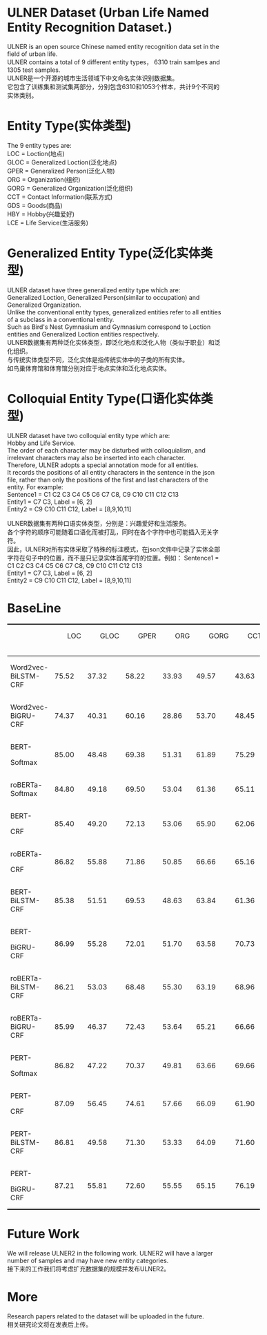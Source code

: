 # ULNER Dataset (Urban Life Named Entity Recognition Dataset.)
ULNER is an open source Chinese named entity recognition data set in the field of urban life.   
ULNER contains a total of 9 different entity types， 6310 train samlpes and 1305 test samples.  
ULNER是一个开源的城市生活领域下中文命名实体识别数据集。  
它包含了训练集和测试集两部分，分别包含6310和1053个样本，共计9个不同的实体类别。  

# Entity Type(实体类型)
The 9 entity types are:  
LOC  = Loction(地点)  
GLOC = Generalized Loction(泛化地点)  
GPER = Generalized Person(泛化人物)  
ORG  = Organization(组织)  
GORG = Generalized Organization(泛化组织)  
CCT  = Contact Information(联系方式)  
GDS  = Goods(商品)  
HBY  = Hobby(兴趣爱好)  
LCE  = Life Service(生活服务)  

# Generalized Entity Type(泛化实体类型)
ULNER dataset have three generalized entity type which are:  
Generalized Loction, Generalized Person(similar to occupation) and Generalized Organization.  
Unlike the conventional entity types, generalized entities refer to all entities of a subclass in a conventional entity.  
Such as Bird's Nest Gymnasium and Gymnasium correspond to Loction entities and Generalized Loction entities respectively.  
ULNER数据集有两种泛化实体类型，即泛化地点和泛化人物（类似于职业）和泛化组织。  
与传统实体类型不同，泛化实体是指传统实体中的子类的所有实体。  
如鸟巢体育馆和体育馆分别对应于地点实体和泛化地点实体。  

# Colloquial Entity Type(口语化实体类型)
ULNER dataset have two colloquial entity type which are:  
Hobby and Life Service.  
The order of each character may be disturbed with colloquialism, and irrelevant characters may also be inserted into each character.   
Therefore, ULNER adopts a special annotation mode for all entities.   
It records the positions of all entity characters in the sentence in the json file, rather than only the positions of the first and last characters of the entity. 
For example:  
Sentence1 = C1 C2 C3 C4 C5 C6 C7 C8, C9 C10 C11 C12 C13  
Entity1 = C7 C3, Label = [6, 2]  
Entity2 = C9 C10 C11 C12, Label = [8,9,10,11]  

ULNER数据集有两种口语实体类型，分别是：兴趣爱好和生活服务。  
各个字符的顺序可能随着口语化而被打乱，同时在各个字符中也可能插入无关字符。  
因此，ULNER对所有实体采取了特殊的标注模式，在json文件中记录了实体全部字符在句子中的位置，而不是只记录实体首尾字符的位置。例如：
Sentence1 = C1 C2 C3 C4 C5 C6 C7 C8, C9 C10 C11 C12 C13  
Entity1 = C7 C3, Label = [6, 2]  
Entity2 = C9 C10 C11 C12, Label = [8,9,10,11]  

# BaseLine
<table class="MsoTableGrid" border="1" cellspacing="0" cellpadding="0" width="586" style="width:439.25pt;border-collapse:collapse;border:none;mso-border-top-alt:
 solid windowtext 1.5pt;mso-border-bottom-alt:solid windowtext 1.5pt;
 mso-yfti-tbllook:1184;mso-padding-alt:0cm 5.4pt 0cm 5.4pt;mso-border-insideh:
 none;mso-border-insidev:none">
 <tbody><tr style="mso-yfti-irow:0;mso-yfti-firstrow:yes;page-break-inside:avoid;
  height:55.25pt">
  <td width="109" valign="top" style="width:81.75pt;border-top:solid windowtext 1.5pt;
  border-left:none;border-bottom:solid windowtext 1.0pt;border-right:none;
  padding:0cm 5.4pt 0cm 5.4pt;height:55.25pt">
  <p class="a1" style="text-indent:22.0pt"><span lang="EN-US"><o:p>&nbsp;</o:p></span></p>
  </td>
  <td width="48" valign="top" style="width:35.75pt;border-top:solid windowtext 1.5pt;
  border-left:none;border-bottom:solid windowtext 1.0pt;border-right:none;
  padding:0cm 5.4pt 0cm 5.4pt;mso-rotate:-90;height:55.25pt">
  <p class="a1" align="left" style="text-align:left;text-indent:22.0pt"><span lang="EN-US">LOC<o:p></o:p></span></p>
  </td>
  <td width="48" valign="top" style="width:35.75pt;border-top:solid windowtext 1.5pt;
  border-left:none;border-bottom:solid windowtext 1.0pt;border-right:none;
  padding:0cm 5.4pt 0cm 5.4pt;mso-rotate:-90;height:55.25pt">
  <p class="a1" align="left" style="text-align:left;text-indent:22.0pt"><span lang="EN-US">GLOC<o:p></o:p></span></p>
  </td>
  <td width="48" valign="top" style="width:35.75pt;border-top:solid windowtext 1.5pt;
  border-left:none;border-bottom:solid windowtext 1.0pt;border-right:none;
  padding:0cm 5.4pt 0cm 5.4pt;mso-rotate:-90;height:55.25pt">
  <p class="a1" align="left" style="text-align:left;text-indent:22.0pt"><span lang="EN-US">GPER<o:p></o:p></span></p>
  </td>
  <td width="48" valign="top" style="width:35.75pt;border-top:solid windowtext 1.5pt;
  border-left:none;border-bottom:solid windowtext 1.0pt;border-right:none;
  padding:0cm 5.4pt 0cm 5.4pt;mso-rotate:-90;height:55.25pt">
  <p class="a1" align="left" style="text-align:left;text-indent:22.0pt"><span lang="EN-US">ORG<o:p></o:p></span></p>
  </td>
  <td width="48" valign="top" style="width:35.75pt;border-top:solid windowtext 1.5pt;
  border-left:none;border-bottom:solid windowtext 1.0pt;border-right:none;
  padding:0cm 5.4pt 0cm 5.4pt;mso-rotate:-90;height:55.25pt">
  <p class="a1" align="left" style="text-align:left;text-indent:22.0pt"><span lang="EN-US">GORG<o:p></o:p></span></p>
  </td>
  <td width="48" valign="top" style="width:35.75pt;border-top:solid windowtext 1.5pt;
  border-left:none;border-bottom:solid windowtext 1.0pt;border-right:none;
  padding:0cm 5.4pt 0cm 5.4pt;mso-rotate:-90;height:55.25pt">
  <p class="a1" align="left" style="text-align:left;text-indent:22.0pt"><span lang="EN-US">CCT<o:p></o:p></span></p>
  </td>
  <td width="48" valign="top" style="width:35.75pt;border-top:solid windowtext 1.5pt;
  border-left:none;border-bottom:solid windowtext 1.0pt;border-right:none;
  padding:0cm 5.4pt 0cm 5.4pt;mso-rotate:-90;height:55.25pt">
  <p class="a1" align="left" style="text-align:left;text-indent:22.0pt"><span lang="EN-US">GDS<o:p></o:p></span></p>
  </td>
  <td width="48" valign="top" style="width:35.75pt;border-top:solid windowtext 1.5pt;
  border-left:none;border-bottom:solid windowtext 1.0pt;border-right:none;
  padding:0cm 5.4pt 0cm 5.4pt;mso-rotate:-90;height:55.25pt">
  <p class="a1" align="left" style="text-align:left;text-indent:22.0pt"><span lang="EN-US">HBY<o:p></o:p></span></p>
  </td>
  <td width="48" valign="top" style="width:35.75pt;border-top:solid windowtext 1.5pt;
  border-left:none;border-bottom:solid windowtext 1.0pt;border-right:none;
  padding:0cm 5.4pt 0cm 5.4pt;mso-rotate:-90;height:55.25pt">
  <p class="a1" align="left" style="text-align:left;text-indent:22.0pt"><span lang="EN-US">LCE<o:p></o:p></span></p>
  </td>
  <td width="48" valign="top" style="width:35.75pt;border-top:solid windowtext 1.5pt;
  border-left:none;border-bottom:solid windowtext 1.0pt;border-right:none;
  padding:0cm 5.4pt 0cm 5.4pt;mso-rotate:-90;height:55.25pt">
  <p class="a1" align="left" style="text-align:left;text-indent:22.0pt"><span lang="EN-US">Macro<o:p></o:p></span></p>
  </td>
 </tr>
 <tr style="mso-yfti-irow:1;height:39.7pt">
  <td width="109" style="width:81.75pt;border:none;mso-border-top-alt:solid windowtext 1.0pt;
  padding:0cm 5.4pt 0cm 5.4pt;height:39.7pt">
  <p class="a1" align="left" style="text-align:left;text-indent:0cm;mso-char-indent-count:
  0"><span lang="EN-US">Word2vec-BiLSTM-CRF<o:p></o:p></span></p>
  </td>
  <td width="48" style="width:35.75pt;border:none;mso-border-top-alt:solid windowtext 1.0pt;
  padding:0cm 5.4pt 0cm 5.4pt;height:39.7pt">
  <p class="a1" align="left" style="text-align:left;text-indent:0cm;mso-char-indent-count:
  0"><span lang="EN-US">75.52<o:p></o:p></span></p>
  </td>
  <td width="48" style="width:35.75pt;border:none;mso-border-top-alt:solid windowtext 1.0pt;
  padding:0cm 5.4pt 0cm 5.4pt;height:39.7pt">
  <p class="a1" align="left" style="text-align:left;text-indent:0cm;mso-char-indent-count:
  0"><span lang="EN-US">37.32<o:p></o:p></span></p>
  </td>
  <td width="48" style="width:35.75pt;border:none;mso-border-top-alt:solid windowtext 1.0pt;
  padding:0cm 5.4pt 0cm 5.4pt;height:39.7pt">
  <p class="a1" align="left" style="text-align:left;text-indent:0cm;mso-char-indent-count:
  0"><span lang="EN-US">58.22<o:p></o:p></span></p>
  </td>
  <td width="48" style="width:35.75pt;border:none;mso-border-top-alt:solid windowtext 1.0pt;
  padding:0cm 5.4pt 0cm 5.4pt;height:39.7pt">
  <p class="a1" align="left" style="text-align:left;text-indent:0cm;mso-char-indent-count:
  0"><span lang="EN-US">33.93<o:p></o:p></span></p>
  </td>
  <td width="48" style="width:35.75pt;border:none;mso-border-top-alt:solid windowtext 1.0pt;
  padding:0cm 5.4pt 0cm 5.4pt;height:39.7pt">
  <p class="a1" align="left" style="text-align:left;text-indent:0cm;mso-char-indent-count:
  0"><span lang="EN-US">49.57<o:p></o:p></span></p>
  </td>
  <td width="48" style="width:35.75pt;border:none;mso-border-top-alt:solid windowtext 1.0pt;
  padding:0cm 5.4pt 0cm 5.4pt;height:39.7pt">
  <p class="a1" align="left" style="text-align:left;text-indent:0cm;mso-char-indent-count:
  0"><span lang="EN-US">43.63<o:p></o:p></span></p>
  </td>
  <td width="48" style="width:35.75pt;border:none;mso-border-top-alt:solid windowtext 1.0pt;
  padding:0cm 5.4pt 0cm 5.4pt;height:39.7pt">
  <p class="a1" align="left" style="text-align:left;text-indent:0cm;mso-char-indent-count:
  0"><span lang="EN-US">38.20<o:p></o:p></span></p>
  </td>
  <td width="48" style="width:35.75pt;border:none;mso-border-top-alt:solid windowtext 1.0pt;
  padding:0cm 5.4pt 0cm 5.4pt;height:39.7pt">
  <p class="a1" align="left" style="text-align:left;text-indent:0cm;mso-char-indent-count:
  0"><span lang="EN-US">51.42<o:p></o:p></span></p>
  </td>
  <td width="48" style="width:35.75pt;border:none;mso-border-top-alt:solid windowtext 1.0pt;
  padding:0cm 5.4pt 0cm 5.4pt;height:39.7pt">
  <p class="a1" align="left" style="text-align:left;text-indent:0cm;mso-char-indent-count:
  0"><span lang="EN-US">55.44<o:p></o:p></span></p>
  </td>
  <td width="48" style="width:35.75pt;border:none;mso-border-top-alt:solid windowtext 1.0pt;
  padding:0cm 5.4pt 0cm 5.4pt;height:39.7pt">
  <p class="a1" align="left" style="text-align:left;text-indent:0cm;mso-char-indent-count:
  0"><span lang="EN-US">57.73<o:p></o:p></span></p>
  </td>
 </tr>
 <tr style="mso-yfti-irow:2;height:39.7pt">
  <td width="109" style="width:81.75pt;border:none;padding:0cm 5.4pt 0cm 5.4pt;
  height:39.7pt">
  <p class="a1" align="left" style="text-align:left;text-indent:0cm;mso-char-indent-count:
  0"><span lang="EN-US">Word2vec-BiGRU-CRF<o:p></o:p></span></p>
  </td>
  <td width="48" style="width:35.75pt;border:none;padding:0cm 5.4pt 0cm 5.4pt;
  height:39.7pt">
  <p class="a1" align="left" style="text-align:left;text-indent:0cm;mso-char-indent-count:
  0"><span lang="EN-US">74.37<o:p></o:p></span></p>
  </td>
  <td width="48" style="width:35.75pt;border:none;padding:0cm 5.4pt 0cm 5.4pt;
  height:39.7pt">
  <p class="a1" align="left" style="text-align:left;text-indent:0cm;mso-char-indent-count:
  0"><span lang="EN-US">40.31<o:p></o:p></span></p>
  </td>
  <td width="48" style="width:35.75pt;border:none;padding:0cm 5.4pt 0cm 5.4pt;
  height:39.7pt">
  <p class="a1" align="left" style="text-align:left;text-indent:0cm;mso-char-indent-count:
  0"><span lang="EN-US">60.16<o:p></o:p></span></p>
  </td>
  <td width="48" style="width:35.75pt;border:none;padding:0cm 5.4pt 0cm 5.4pt;
  height:39.7pt">
  <p class="a1" align="left" style="text-align:left;text-indent:0cm;mso-char-indent-count:
  0"><span lang="EN-US">28.86<o:p></o:p></span></p>
  </td>
  <td width="48" style="width:35.75pt;border:none;padding:0cm 5.4pt 0cm 5.4pt;
  height:39.7pt">
  <p class="a1" align="left" style="text-align:left;text-indent:0cm;mso-char-indent-count:
  0"><span lang="EN-US">53.70<o:p></o:p></span></p>
  </td>
  <td width="48" style="width:35.75pt;border:none;padding:0cm 5.4pt 0cm 5.4pt;
  height:39.7pt">
  <p class="a1" align="left" style="text-align:left;text-indent:0cm;mso-char-indent-count:
  0"><span lang="EN-US">48.45<o:p></o:p></span></p>
  </td>
  <td width="48" style="width:35.75pt;border:none;padding:0cm 5.4pt 0cm 5.4pt;
  height:39.7pt">
  <p class="a1" align="left" style="text-align:left;text-indent:0cm;mso-char-indent-count:
  0"><span lang="EN-US">39.47<o:p></o:p></span></p>
  </td>
  <td width="48" style="width:35.75pt;border:none;padding:0cm 5.4pt 0cm 5.4pt;
  height:39.7pt">
  <p class="a1" align="left" style="text-align:left;text-indent:0cm;mso-char-indent-count:
  0"><span lang="EN-US">55.45<o:p></o:p></span></p>
  </td>
  <td width="48" style="width:35.75pt;border:none;padding:0cm 5.4pt 0cm 5.4pt;
  height:39.7pt">
  <p class="a1" align="left" style="text-align:left;text-indent:0cm;mso-char-indent-count:
  0"><span lang="EN-US">56.79<o:p></o:p></span></p>
  </td>
  <td width="48" style="width:35.75pt;border:none;padding:0cm 5.4pt 0cm 5.4pt;
  height:39.7pt">
  <p class="a1" align="left" style="text-align:left;text-indent:0cm;mso-char-indent-count:
  0"><span lang="EN-US">59.05<o:p></o:p></span></p>
  </td>
 </tr>
 <tr style="mso-yfti-irow:3;height:39.7pt">
  <td width="109" style="width:81.75pt;border:none;padding:0cm 5.4pt 0cm 5.4pt;
  height:39.7pt">
  <p class="a1" align="left" style="text-align:left;text-indent:0cm;mso-char-indent-count:
  0"><span lang="EN-US">BERT-<o:p></o:p></span></p>
  <p class="a1" align="left" style="text-align:left;text-indent:0cm;mso-char-indent-count:
  0"><span class="SpellE"><span lang="EN-US">Softmax</span></span><span lang="EN-US"><o:p></o:p></span></p>
  </td>
  <td width="48" style="width:35.75pt;border:none;padding:0cm 5.4pt 0cm 5.4pt;
  height:39.7pt">
  <p class="a1" align="left" style="text-align:left;text-indent:0cm;mso-char-indent-count:
  0"><span lang="EN-US">85.00<o:p></o:p></span></p>
  </td>
  <td width="48" style="width:35.75pt;border:none;padding:0cm 5.4pt 0cm 5.4pt;
  height:39.7pt">
  <p class="a1" align="left" style="text-align:left;text-indent:0cm;mso-char-indent-count:
  0"><span lang="EN-US">48.48<o:p></o:p></span></p>
  </td>
  <td width="48" style="width:35.75pt;border:none;padding:0cm 5.4pt 0cm 5.4pt;
  height:39.7pt">
  <p class="a1" align="left" style="text-align:left;text-indent:0cm;mso-char-indent-count:
  0"><span lang="EN-US">69.38<o:p></o:p></span></p>
  </td>
  <td width="48" style="width:35.75pt;border:none;padding:0cm 5.4pt 0cm 5.4pt;
  height:39.7pt">
  <p class="a1" align="left" style="text-align:left;text-indent:0cm;mso-char-indent-count:
  0"><span lang="EN-US">51.31<o:p></o:p></span></p>
  </td>
  <td width="48" style="width:35.75pt;border:none;padding:0cm 5.4pt 0cm 5.4pt;
  height:39.7pt">
  <p class="a1" align="left" style="text-align:left;text-indent:0cm;mso-char-indent-count:
  0"><span lang="EN-US">61.89<o:p></o:p></span></p>
  </td>
  <td width="48" style="width:35.75pt;border:none;padding:0cm 5.4pt 0cm 5.4pt;
  height:39.7pt">
  <p class="a1" align="left" style="text-align:left;text-indent:0cm;mso-char-indent-count:
  0"><span lang="EN-US">75.29<o:p></o:p></span></p>
  </td>
  <td width="48" style="width:35.75pt;border:none;padding:0cm 5.4pt 0cm 5.4pt;
  height:39.7pt">
  <p class="a1" align="left" style="text-align:left;text-indent:0cm;mso-char-indent-count:
  0"><span lang="EN-US">47.64<o:p></o:p></span></p>
  </td>
  <td width="48" style="width:35.75pt;border:none;padding:0cm 5.4pt 0cm 5.4pt;
  height:39.7pt">
  <p class="a1" align="left" style="text-align:left;text-indent:0cm;mso-char-indent-count:
  0"><span lang="EN-US">62.31<o:p></o:p></span></p>
  </td>
  <td width="48" style="width:35.75pt;border:none;padding:0cm 5.4pt 0cm 5.4pt;
  height:39.7pt">
  <p class="a1" align="left" style="text-align:left;text-indent:0cm;mso-char-indent-count:
  0"><span lang="EN-US">64.04<o:p></o:p></span></p>
  </td>
  <td width="48" style="width:35.75pt;border:none;padding:0cm 5.4pt 0cm 5.4pt;
  height:39.7pt">
  <p class="a1" align="left" style="text-align:left;text-indent:0cm;mso-char-indent-count:
  0"><span lang="EN-US">67.90<o:p></o:p></span></p>
  </td>
 </tr>
 <tr style="mso-yfti-irow:4;height:39.7pt">
  <td width="109" style="width:81.75pt;border:none;padding:0cm 5.4pt 0cm 5.4pt;
  height:39.7pt">
  <p class="a1" align="left" style="text-align:left;text-indent:0cm;mso-char-indent-count:
  0"><span class="SpellE"><span lang="EN-US">roBERTa-Softmax</span></span><span lang="EN-US"><o:p></o:p></span></p>
  </td>
  <td width="48" style="width:35.75pt;border:none;padding:0cm 5.4pt 0cm 5.4pt;
  height:39.7pt">
  <p class="a1" align="left" style="text-align:left;text-indent:0cm;mso-char-indent-count:
  0"><span lang="EN-US">84.80<o:p></o:p></span></p>
  </td>
  <td width="48" style="width:35.75pt;border:none;padding:0cm 5.4pt 0cm 5.4pt;
  height:39.7pt">
  <p class="a1" align="left" style="text-align:left;text-indent:0cm;mso-char-indent-count:
  0"><span lang="EN-US">49.18<o:p></o:p></span></p>
  </td>
  <td width="48" style="width:35.75pt;border:none;padding:0cm 5.4pt 0cm 5.4pt;
  height:39.7pt">
  <p class="a1" align="left" style="text-align:left;text-indent:0cm;mso-char-indent-count:
  0"><span lang="EN-US">69.50<o:p></o:p></span></p>
  </td>
  <td width="48" style="width:35.75pt;border:none;padding:0cm 5.4pt 0cm 5.4pt;
  height:39.7pt">
  <p class="a1" align="left" style="text-align:left;text-indent:0cm;mso-char-indent-count:
  0"><span lang="EN-US">53.04<o:p></o:p></span></p>
  </td>
  <td width="48" style="width:35.75pt;border:none;padding:0cm 5.4pt 0cm 5.4pt;
  height:39.7pt">
  <p class="a1" align="left" style="text-align:left;text-indent:0cm;mso-char-indent-count:
  0"><span lang="EN-US">61.36<o:p></o:p></span></p>
  </td>
  <td width="48" style="width:35.75pt;border:none;padding:0cm 5.4pt 0cm 5.4pt;
  height:39.7pt">
  <p class="a1" align="left" style="text-align:left;text-indent:0cm;mso-char-indent-count:
  0"><span lang="EN-US">65.11<o:p></o:p></span></p>
  </td>
  <td width="48" style="width:35.75pt;border:none;padding:0cm 5.4pt 0cm 5.4pt;
  height:39.7pt">
  <p class="a1" align="left" style="text-align:left;text-indent:0cm;mso-char-indent-count:
  0"><span lang="EN-US">56.60<o:p></o:p></span></p>
  </td>
  <td width="48" style="width:35.75pt;border:none;padding:0cm 5.4pt 0cm 5.4pt;
  height:39.7pt">
  <p class="a1" align="left" style="text-align:left;text-indent:0cm;mso-char-indent-count:
  0"><span lang="EN-US">64.77<o:p></o:p></span></p>
  </td>
  <td width="48" style="width:35.75pt;border:none;padding:0cm 5.4pt 0cm 5.4pt;
  height:39.7pt">
  <p class="a1" align="left" style="text-align:left;text-indent:0cm;mso-char-indent-count:
  0"><span lang="EN-US">68.40<o:p></o:p></span></p>
  </td>
  <td width="48" style="width:35.75pt;border:none;padding:0cm 5.4pt 0cm 5.4pt;
  height:39.7pt">
  <p class="a1" align="left" style="text-align:left;text-indent:0cm;mso-char-indent-count:
  0"><span lang="EN-US">70.03<o:p></o:p></span></p>
  </td>
 </tr>
 <tr style="mso-yfti-irow:5;height:39.7pt">
  <td width="109" style="width:81.75pt;border:none;padding:0cm 5.4pt 0cm 5.4pt;
  height:39.7pt">
  <p class="a1" align="left" style="text-align:left;text-indent:0cm;mso-char-indent-count:
  0"><span lang="EN-US">BERT-<o:p></o:p></span></p>
  <p class="a1" align="left" style="text-align:left;text-indent:0cm;mso-char-indent-count:
  0"><span lang="EN-US">CRF<o:p></o:p></span></p>
  </td>
  <td width="48" style="width:35.75pt;border:none;padding:0cm 5.4pt 0cm 5.4pt;
  height:39.7pt">
  <p class="a1" align="left" style="text-align:left;text-indent:0cm;mso-char-indent-count:
  0"><span lang="EN-US">85.40<o:p></o:p></span></p>
  </td>
  <td width="48" style="width:35.75pt;border:none;padding:0cm 5.4pt 0cm 5.4pt;
  height:39.7pt">
  <p class="a1" align="left" style="text-align:left;text-indent:0cm;mso-char-indent-count:
  0"><span lang="EN-US">49.20<o:p></o:p></span></p>
  </td>
  <td width="48" style="width:35.75pt;border:none;padding:0cm 5.4pt 0cm 5.4pt;
  height:39.7pt">
  <p class="a1" align="left" style="text-align:left;text-indent:0cm;mso-char-indent-count:
  0"><span lang="EN-US">72.13<o:p></o:p></span></p>
  </td>
  <td width="48" style="width:35.75pt;border:none;padding:0cm 5.4pt 0cm 5.4pt;
  height:39.7pt">
  <p class="a1" align="left" style="text-align:left;text-indent:0cm;mso-char-indent-count:
  0"><span lang="EN-US">53.06<o:p></o:p></span></p>
  </td>
  <td width="48" style="width:35.75pt;border:none;padding:0cm 5.4pt 0cm 5.4pt;
  height:39.7pt">
  <p class="a1" align="left" style="text-align:left;text-indent:0cm;mso-char-indent-count:
  0"><span lang="EN-US">65.90<o:p></o:p></span></p>
  </td>
  <td width="48" style="width:35.75pt;border:none;padding:0cm 5.4pt 0cm 5.4pt;
  height:39.7pt">
  <p class="a1" align="left" style="text-align:left;text-indent:0cm;mso-char-indent-count:
  0"><span lang="EN-US">62.06<o:p></o:p></span></p>
  </td>
  <td width="48" style="width:35.75pt;border:none;padding:0cm 5.4pt 0cm 5.4pt;
  height:39.7pt">
  <p class="a1" align="left" style="text-align:left;text-indent:0cm;mso-char-indent-count:
  0"><span lang="EN-US">53.48<o:p></o:p></span></p>
  </td>
  <td width="48" style="width:35.75pt;border:none;padding:0cm 5.4pt 0cm 5.4pt;
  height:39.7pt">
  <p class="a1" align="left" style="text-align:left;text-indent:0cm;mso-char-indent-count:
  0"><span lang="EN-US">66.66<o:p></o:p></span></p>
  </td>
  <td width="48" style="width:35.75pt;border:none;padding:0cm 5.4pt 0cm 5.4pt;
  height:39.7pt">
  <p class="a1" align="left" style="text-align:left;text-indent:0cm;mso-char-indent-count:
  0"><span lang="EN-US">68.40<o:p></o:p></span></p>
  </td>
  <td width="48" style="width:35.75pt;border:none;padding:0cm 5.4pt 0cm 5.4pt;
  height:39.7pt">
  <p class="a1" align="left" style="text-align:left;text-indent:0cm;mso-char-indent-count:
  0"><span lang="EN-US">70.46<o:p></o:p></span></p>
  </td>
 </tr>
 <tr style="mso-yfti-irow:6;height:39.7pt">
  <td width="109" style="width:81.75pt;border:none;padding:0cm 5.4pt 0cm 5.4pt;
  height:39.7pt">
  <p class="a1" align="left" style="text-align:left;text-indent:0cm;mso-char-indent-count:
  0"><span class="SpellE"><span lang="EN-US">roBERTa</span></span><span lang="EN-US">-<o:p></o:p></span></p>
  <p class="a1" align="left" style="text-align:left;text-indent:0cm;mso-char-indent-count:
  0"><span lang="EN-US">CRF<o:p></o:p></span></p>
  </td>
  <td width="48" style="width:35.75pt;border:none;padding:0cm 5.4pt 0cm 5.4pt;
  height:39.7pt">
  <p class="a1" align="left" style="text-align:left;text-indent:0cm;mso-char-indent-count:
  0"><span lang="EN-US">86.82<o:p></o:p></span></p>
  </td>
  <td width="48" style="width:35.75pt;border:none;padding:0cm 5.4pt 0cm 5.4pt;
  height:39.7pt">
  <p class="a1" align="left" style="text-align:left;text-indent:0cm;mso-char-indent-count:
  0"><span lang="EN-US">55.88<o:p></o:p></span></p>
  </td>
  <td width="48" style="width:35.75pt;border:none;padding:0cm 5.4pt 0cm 5.4pt;
  height:39.7pt">
  <p class="a1" align="left" style="text-align:left;text-indent:0cm;mso-char-indent-count:
  0"><span lang="EN-US">71.86<o:p></o:p></span></p>
  </td>
  <td width="48" style="width:35.75pt;border:none;padding:0cm 5.4pt 0cm 5.4pt;
  height:39.7pt">
  <p class="a1" align="left" style="text-align:left;text-indent:0cm;mso-char-indent-count:
  0"><span lang="EN-US">50.85<o:p></o:p></span></p>
  </td>
  <td width="48" style="width:35.75pt;border:none;padding:0cm 5.4pt 0cm 5.4pt;
  height:39.7pt">
  <p class="a1" align="left" style="text-align:left;text-indent:0cm;mso-char-indent-count:
  0"><span lang="EN-US">66.66<o:p></o:p></span></p>
  </td>
  <td width="48" style="width:35.75pt;border:none;padding:0cm 5.4pt 0cm 5.4pt;
  height:39.7pt">
  <p class="a1" align="left" style="text-align:left;text-indent:0cm;mso-char-indent-count:
  0"><span lang="EN-US">65.16<o:p></o:p></span></p>
  </td>
  <td width="48" style="width:35.75pt;border:none;padding:0cm 5.4pt 0cm 5.4pt;
  height:39.7pt">
  <p class="a1" align="left" style="text-align:left;text-indent:0cm;mso-char-indent-count:
  0"><span lang="EN-US">58.46<o:p></o:p></span></p>
  </td>
  <td width="48" style="width:35.75pt;border:none;padding:0cm 5.4pt 0cm 5.4pt;
  height:39.7pt">
  <p class="a1" align="left" style="text-align:left;text-indent:0cm;mso-char-indent-count:
  0"><span lang="EN-US">66.36<o:p></o:p></span></p>
  </td>
  <td width="48" style="width:35.75pt;border:none;padding:0cm 5.4pt 0cm 5.4pt;
  height:39.7pt">
  <p class="a1" align="left" style="text-align:left;text-indent:0cm;mso-char-indent-count:
  0"><span lang="EN-US">70.16<o:p></o:p></span></p>
  </td>
  <td width="48" style="width:35.75pt;border:none;padding:0cm 5.4pt 0cm 5.4pt;
  height:39.7pt">
  <p class="a1" align="left" style="text-align:left;text-indent:0cm;mso-char-indent-count:
  0"><span lang="EN-US">71.90<o:p></o:p></span></p>
  </td>
 </tr>
 <tr style="mso-yfti-irow:7;height:39.7pt">
  <td width="109" style="width:81.75pt;border:none;padding:0cm 5.4pt 0cm 5.4pt;
  height:39.7pt">
  <p class="a1" align="left" style="text-align:left;text-indent:0cm;mso-char-indent-count:
  0"><span lang="EN-US">BERT-<span class="SpellE">BiLSTM</span>-CRF<o:p></o:p></span></p>
  </td>
  <td width="48" style="width:35.75pt;border:none;padding:0cm 5.4pt 0cm 5.4pt;
  height:39.7pt">
  <p class="a1" align="left" style="text-align:left;text-indent:0cm;mso-char-indent-count:
  0"><span lang="EN-US">85.38<o:p></o:p></span></p>
  </td>
  <td width="48" style="width:35.75pt;border:none;padding:0cm 5.4pt 0cm 5.4pt;
  height:39.7pt">
  <p class="a1" align="left" style="text-align:left;text-indent:0cm;mso-char-indent-count:
  0"><span lang="EN-US">51.51<o:p></o:p></span></p>
  </td>
  <td width="48" style="width:35.75pt;border:none;padding:0cm 5.4pt 0cm 5.4pt;
  height:39.7pt">
  <p class="a1" align="left" style="text-align:left;text-indent:0cm;mso-char-indent-count:
  0"><span lang="EN-US">69.53<o:p></o:p></span></p>
  </td>
  <td width="48" style="width:35.75pt;border:none;padding:0cm 5.4pt 0cm 5.4pt;
  height:39.7pt">
  <p class="a1" align="left" style="text-align:left;text-indent:0cm;mso-char-indent-count:
  0"><span lang="EN-US">48.63<o:p></o:p></span></p>
  </td>
  <td width="48" style="width:35.75pt;border:none;padding:0cm 5.4pt 0cm 5.4pt;
  height:39.7pt">
  <p class="a1" align="left" style="text-align:left;text-indent:0cm;mso-char-indent-count:
  0"><span lang="EN-US">63.84<o:p></o:p></span></p>
  </td>
  <td width="48" style="width:35.75pt;border:none;padding:0cm 5.4pt 0cm 5.4pt;
  height:39.7pt">
  <p class="a1" align="left" style="text-align:left;text-indent:0cm;mso-char-indent-count:
  0"><span lang="EN-US">61.36<o:p></o:p></span></p>
  </td>
  <td width="48" style="width:35.75pt;border:none;padding:0cm 5.4pt 0cm 5.4pt;
  height:39.7pt">
  <p class="a1" align="left" style="text-align:left;text-indent:0cm;mso-char-indent-count:
  0"><span lang="EN-US">53.20<o:p></o:p></span></p>
  </td>
  <td width="48" style="width:35.75pt;border:none;padding:0cm 5.4pt 0cm 5.4pt;
  height:39.7pt">
  <p class="a1" align="left" style="text-align:left;text-indent:0cm;mso-char-indent-count:
  0"><span lang="EN-US">61.35<o:p></o:p></span></p>
  </td>
  <td width="48" style="width:35.75pt;border:none;padding:0cm 5.4pt 0cm 5.4pt;
  height:39.7pt">
  <p class="a1" align="left" style="text-align:left;text-indent:0cm;mso-char-indent-count:
  0"><span lang="EN-US">65.84<o:p></o:p></span></p>
  </td>
  <td width="48" style="width:35.75pt;border:none;padding:0cm 5.4pt 0cm 5.4pt;
  height:39.7pt">
  <p class="a1" align="left" style="text-align:left;text-indent:0cm;mso-char-indent-count:
  0"><span lang="EN-US">68.73<o:p></o:p></span></p>
  </td>
 </tr>
 <tr style="mso-yfti-irow:8;height:39.7pt">
  <td width="109" style="width:81.75pt;border:none;padding:0cm 5.4pt 0cm 5.4pt;
  height:39.7pt">
  <p class="a1" align="left" style="text-align:left;text-indent:0cm;mso-char-indent-count:
  0"><span lang="EN-US">BERT-<o:p></o:p></span></p>
  <p class="a1" align="left" style="text-align:left;text-indent:0cm;mso-char-indent-count:
  0"><span class="SpellE"><span lang="EN-US">BiGRU</span></span><span lang="EN-US">-CRF<o:p></o:p></span></p>
  </td>
  <td width="48" style="width:35.75pt;border:none;padding:0cm 5.4pt 0cm 5.4pt;
  height:39.7pt">
  <p class="a1" align="left" style="text-align:left;text-indent:0cm;mso-char-indent-count:
  0"><span lang="EN-US">86.99<o:p></o:p></span></p>
  </td>
  <td width="48" style="width:35.75pt;border:none;padding:0cm 5.4pt 0cm 5.4pt;
  height:39.7pt">
  <p class="a1" align="left" style="text-align:left;text-indent:0cm;mso-char-indent-count:
  0"><span lang="EN-US">55.28<o:p></o:p></span></p>
  </td>
  <td width="48" style="width:35.75pt;border:none;padding:0cm 5.4pt 0cm 5.4pt;
  height:39.7pt">
  <p class="a1" align="left" style="text-align:left;text-indent:0cm;mso-char-indent-count:
  0"><span lang="EN-US">72.01<o:p></o:p></span></p>
  </td>
  <td width="48" style="width:35.75pt;border:none;padding:0cm 5.4pt 0cm 5.4pt;
  height:39.7pt">
  <p class="a1" align="left" style="text-align:left;text-indent:0cm;mso-char-indent-count:
  0"><span lang="EN-US">51.70<o:p></o:p></span></p>
  </td>
  <td width="48" style="width:35.75pt;border:none;padding:0cm 5.4pt 0cm 5.4pt;
  height:39.7pt">
  <p class="a1" align="left" style="text-align:left;text-indent:0cm;mso-char-indent-count:
  0"><span lang="EN-US">63.58<o:p></o:p></span></p>
  </td>
  <td width="48" style="width:35.75pt;border:none;padding:0cm 5.4pt 0cm 5.4pt;
  height:39.7pt">
  <p class="a1" align="left" style="text-align:left;text-indent:0cm;mso-char-indent-count:
  0"><span lang="EN-US">70.73<o:p></o:p></span></p>
  </td>
  <td width="48" style="width:35.75pt;border:none;padding:0cm 5.4pt 0cm 5.4pt;
  height:39.7pt">
  <p class="a1" align="left" style="text-align:left;text-indent:0cm;mso-char-indent-count:
  0"><span lang="EN-US">51.22<o:p></o:p></span></p>
  </td>
  <td width="48" style="width:35.75pt;border:none;padding:0cm 5.4pt 0cm 5.4pt;
  height:39.7pt">
  <p class="a1" align="left" style="text-align:left;text-indent:0cm;mso-char-indent-count:
  0"><span lang="EN-US">70.18<o:p></o:p></span></p>
  </td>
  <td width="48" style="width:35.75pt;border:none;padding:0cm 5.4pt 0cm 5.4pt;
  height:39.7pt">
  <p class="a1" align="left" style="text-align:left;text-indent:0cm;mso-char-indent-count:
  0"><span lang="EN-US">67.62<o:p></o:p></span></p>
  </td>
  <td width="48" style="width:35.75pt;border:none;padding:0cm 5.4pt 0cm 5.4pt;
  height:39.7pt">
  <p class="a1" align="left" style="text-align:left;text-indent:0cm;mso-char-indent-count:
  0"><span lang="EN-US">70.91<o:p></o:p></span></p>
  </td>
 </tr>
 <tr style="mso-yfti-irow:9;height:39.7pt">
  <td width="109" style="width:81.75pt;border:none;padding:0cm 5.4pt 0cm 5.4pt;
  height:39.7pt">
  <p class="a1" align="left" style="text-align:left;text-indent:0cm;mso-char-indent-count:
  0"><span class="SpellE"><span lang="EN-US">roBERTa</span></span><span lang="EN-US">-<span class="SpellE">BiLSTM</span>-CRF<o:p></o:p></span></p>
  </td>
  <td width="48" style="width:35.75pt;border:none;padding:0cm 5.4pt 0cm 5.4pt;
  height:39.7pt">
  <p class="a1" align="left" style="text-align:left;text-indent:0cm;mso-char-indent-count:
  0"><span lang="EN-US">86.21<o:p></o:p></span></p>
  </td>
  <td width="48" style="width:35.75pt;border:none;padding:0cm 5.4pt 0cm 5.4pt;
  height:39.7pt">
  <p class="a1" align="left" style="text-align:left;text-indent:0cm;mso-char-indent-count:
  0"><span lang="EN-US">53.03<o:p></o:p></span></p>
  </td>
  <td width="48" style="width:35.75pt;border:none;padding:0cm 5.4pt 0cm 5.4pt;
  height:39.7pt">
  <p class="a1" align="left" style="text-align:left;text-indent:0cm;mso-char-indent-count:
  0"><span lang="EN-US">68.48<o:p></o:p></span></p>
  </td>
  <td width="48" style="width:35.75pt;border:none;padding:0cm 5.4pt 0cm 5.4pt;
  height:39.7pt">
  <p class="a1" align="left" style="text-align:left;text-indent:0cm;mso-char-indent-count:
  0"><span lang="EN-US">55.30<o:p></o:p></span></p>
  </td>
  <td width="48" style="width:35.75pt;border:none;padding:0cm 5.4pt 0cm 5.4pt;
  height:39.7pt">
  <p class="a1" align="left" style="text-align:left;text-indent:0cm;mso-char-indent-count:
  0"><span lang="EN-US">63.19<o:p></o:p></span></p>
  </td>
  <td width="48" style="width:35.75pt;border:none;padding:0cm 5.4pt 0cm 5.4pt;
  height:39.7pt">
  <p class="a1" align="left" style="text-align:left;text-indent:0cm;mso-char-indent-count:
  0"><span lang="EN-US">68.96<o:p></o:p></span></p>
  </td>
  <td width="48" style="width:35.75pt;border:none;padding:0cm 5.4pt 0cm 5.4pt;
  height:39.7pt">
  <p class="a1" align="left" style="text-align:left;text-indent:0cm;mso-char-indent-count:
  0"><span lang="EN-US">53.89<o:p></o:p></span></p>
  </td>
  <td width="48" style="width:35.75pt;border:none;padding:0cm 5.4pt 0cm 5.4pt;
  height:39.7pt">
  <p class="a1" align="left" style="text-align:left;text-indent:0cm;mso-char-indent-count:
  0"><span lang="EN-US">67.88<o:p></o:p></span></p>
  </td>
  <td width="48" style="width:35.75pt;border:none;padding:0cm 5.4pt 0cm 5.4pt;
  height:39.7pt">
  <p class="a1" align="left" style="text-align:left;text-indent:0cm;mso-char-indent-count:
  0"><span lang="EN-US">68.99<o:p></o:p></span></p>
  </td>
  <td width="48" style="width:35.75pt;border:none;padding:0cm 5.4pt 0cm 5.4pt;
  height:39.7pt">
  <p class="a1" align="left" style="text-align:left;text-indent:0cm;mso-char-indent-count:
  0"><span lang="EN-US">70.74<o:p></o:p></span></p>
  </td>
 </tr>
 <tr style="mso-yfti-irow:10;height:39.7pt">
  <td width="109" style="width:81.75pt;border:none;padding:0cm 5.4pt 0cm 5.4pt;
  height:39.7pt">
  <p class="a1" align="left" style="text-align:left;text-indent:0cm;mso-char-indent-count:
  0"><span class="SpellE"><span lang="EN-US">roBERTa</span></span><span lang="EN-US">-<span class="SpellE">BiGRU</span>-CRF<o:p></o:p></span></p>
  </td>
  <td width="48" style="width:35.75pt;border:none;padding:0cm 5.4pt 0cm 5.4pt;
  height:39.7pt">
  <p class="a1" align="left" style="text-align:left;text-indent:0cm;mso-char-indent-count:
  0"><span lang="EN-US">85.99<o:p></o:p></span></p>
  </td>
  <td width="48" style="width:35.75pt;border:none;padding:0cm 5.4pt 0cm 5.4pt;
  height:39.7pt">
  <p class="a1" align="left" style="text-align:left;text-indent:0cm;mso-char-indent-count:
  0"><span lang="EN-US">46.37<o:p></o:p></span></p>
  </td>
  <td width="48" style="width:35.75pt;border:none;padding:0cm 5.4pt 0cm 5.4pt;
  height:39.7pt">
  <p class="a1" align="left" style="text-align:left;text-indent:0cm;mso-char-indent-count:
  0"><span lang="EN-US">72.43<o:p></o:p></span></p>
  </td>
  <td width="48" style="width:35.75pt;border:none;padding:0cm 5.4pt 0cm 5.4pt;
  height:39.7pt">
  <p class="a1" align="left" style="text-align:left;text-indent:0cm;mso-char-indent-count:
  0"><span lang="EN-US">53.64<o:p></o:p></span></p>
  </td>
  <td width="48" style="width:35.75pt;border:none;padding:0cm 5.4pt 0cm 5.4pt;
  height:39.7pt">
  <p class="a1" align="left" style="text-align:left;text-indent:0cm;mso-char-indent-count:
  0"><span lang="EN-US">65.21<o:p></o:p></span></p>
  </td>
  <td width="48" style="width:35.75pt;border:none;padding:0cm 5.4pt 0cm 5.4pt;
  height:39.7pt">
  <p class="a1" align="left" style="text-align:left;text-indent:0cm;mso-char-indent-count:
  0"><span lang="EN-US">66.66<o:p></o:p></span></p>
  </td>
  <td width="48" style="width:35.75pt;border:none;padding:0cm 5.4pt 0cm 5.4pt;
  height:39.7pt">
  <p class="a1" align="left" style="text-align:left;text-indent:0cm;mso-char-indent-count:
  0"><span lang="EN-US">55.70<o:p></o:p></span></p>
  </td>
  <td width="48" style="width:35.75pt;border:none;padding:0cm 5.4pt 0cm 5.4pt;
  height:39.7pt">
  <p class="a1" align="left" style="text-align:left;text-indent:0cm;mso-char-indent-count:
  0"><span lang="EN-US">67.28<o:p></o:p></span></p>
  </td>
  <td width="48" style="width:35.75pt;border:none;padding:0cm 5.4pt 0cm 5.4pt;
  height:39.7pt">
  <p class="a1" align="left" style="text-align:left;text-indent:0cm;mso-char-indent-count:
  0"><span lang="EN-US">68.34<o:p></o:p></span></p>
  </td>
  <td width="48" style="width:35.75pt;border:none;padding:0cm 5.4pt 0cm 5.4pt;
  height:39.7pt">
  <p class="a1" align="left" style="text-align:left;text-indent:0cm;mso-char-indent-count:
  0"><span lang="EN-US">70.83<o:p></o:p></span></p>
  </td>
 </tr>
 <tr style="mso-yfti-irow:11;height:39.7pt">
  <td width="109" style="width:81.75pt;border:none;padding:0cm 5.4pt 0cm 5.4pt;
  height:39.7pt">
  <p class="a1" align="left" style="text-align:left;text-indent:0cm;mso-char-indent-count:
  0"><span lang="EN-US">PERT-<o:p></o:p></span></p>
  <p class="a1" align="left" style="text-align:left;text-indent:0cm;mso-char-indent-count:
  0"><span class="SpellE"><span lang="EN-US">Softmax</span></span><span lang="EN-US"><o:p></o:p></span></p>
  </td>
  <td width="48" style="width:35.75pt;border:none;padding:0cm 5.4pt 0cm 5.4pt;
  height:39.7pt">
  <p class="a1" align="left" style="text-align:left;text-indent:0cm;mso-char-indent-count:
  0"><span lang="EN-US">86.82<o:p></o:p></span></p>
  </td>
  <td width="48" style="width:35.75pt;border:none;padding:0cm 5.4pt 0cm 5.4pt;
  height:39.7pt">
  <p class="a1" align="left" style="text-align:left;text-indent:0cm;mso-char-indent-count:
  0"><span lang="EN-US">47.22<o:p></o:p></span></p>
  </td>
  <td width="48" style="width:35.75pt;border:none;padding:0cm 5.4pt 0cm 5.4pt;
  height:39.7pt">
  <p class="a1" align="left" style="text-align:left;text-indent:0cm;mso-char-indent-count:
  0"><span lang="EN-US">70.37<o:p></o:p></span></p>
  </td>
  <td width="48" style="width:35.75pt;border:none;padding:0cm 5.4pt 0cm 5.4pt;
  height:39.7pt">
  <p class="a1" align="left" style="text-align:left;text-indent:0cm;mso-char-indent-count:
  0"><span lang="EN-US">49.81<o:p></o:p></span></p>
  </td>
  <td width="48" style="width:35.75pt;border:none;padding:0cm 5.4pt 0cm 5.4pt;
  height:39.7pt">
  <p class="a1" align="left" style="text-align:left;text-indent:0cm;mso-char-indent-count:
  0"><span lang="EN-US">63.66<o:p></o:p></span></p>
  </td>
  <td width="48" style="width:35.75pt;border:none;padding:0cm 5.4pt 0cm 5.4pt;
  height:39.7pt">
  <p class="a1" align="left" style="text-align:left;text-indent:0cm;mso-char-indent-count:
  0"><span lang="EN-US">69.66<o:p></o:p></span></p>
  </td>
  <td width="48" style="width:35.75pt;border:none;padding:0cm 5.4pt 0cm 5.4pt;
  height:39.7pt">
  <p class="a1" align="left" style="text-align:left;text-indent:0cm;mso-char-indent-count:
  0"><span lang="EN-US">52.50<o:p></o:p></span></p>
  </td>
  <td width="48" style="width:35.75pt;border:none;padding:0cm 5.4pt 0cm 5.4pt;
  height:39.7pt">
  <p class="a1" align="left" style="text-align:left;text-indent:0cm;mso-char-indent-count:
  0"><span lang="EN-US">67.85<o:p></o:p></span></p>
  </td>
  <td width="48" style="width:35.75pt;border:none;padding:0cm 5.4pt 0cm 5.4pt;
  height:39.7pt">
  <p class="a1" align="left" style="text-align:left;text-indent:0cm;mso-char-indent-count:
  0"><span lang="EN-US">68.53<o:p></o:p></span></p>
  </td>
  <td width="48" style="width:35.75pt;border:none;padding:0cm 5.4pt 0cm 5.4pt;
  height:39.7pt">
  <p class="a1" align="left" style="text-align:left;text-indent:0cm;mso-char-indent-count:
  0"><span lang="EN-US">70.61<o:p></o:p></span></p>
  </td>
 </tr>
 <tr style="mso-yfti-irow:12;height:39.7pt">
  <td width="109" style="width:81.75pt;border:none;padding:0cm 5.4pt 0cm 5.4pt;
  height:39.7pt">
  <p class="a1" align="left" style="text-align:left;text-indent:0cm;mso-char-indent-count:
  0"><span lang="EN-US">PERT-<o:p></o:p></span></p>
  <p class="a1" align="left" style="text-align:left;text-indent:0cm;mso-char-indent-count:
  0"><span lang="EN-US">CRF<o:p></o:p></span></p>
  </td>
  <td width="48" style="width:35.75pt;border:none;padding:0cm 5.4pt 0cm 5.4pt;
  height:39.7pt">
  <p class="a1" align="left" style="text-align:left;text-indent:0cm;mso-char-indent-count:
  0"><span lang="EN-US">87.09<o:p></o:p></span></p>
  </td>
  <td width="48" style="width:35.75pt;border:none;padding:0cm 5.4pt 0cm 5.4pt;
  height:39.7pt">
  <p class="a1" align="left" style="text-align:left;text-indent:0cm;mso-char-indent-count:
  0"><span lang="EN-US">56.45<o:p></o:p></span></p>
  </td>
  <td width="48" style="width:35.75pt;border:none;padding:0cm 5.4pt 0cm 5.4pt;
  height:39.7pt">
  <p class="a1" align="left" style="text-align:left;text-indent:0cm;mso-char-indent-count:
  0"><span lang="EN-US">74.61<o:p></o:p></span></p>
  </td>
  <td width="48" style="width:35.75pt;border:none;padding:0cm 5.4pt 0cm 5.4pt;
  height:39.7pt">
  <p class="a1" align="left" style="text-align:left;text-indent:0cm;mso-char-indent-count:
  0"><span lang="EN-US">57.66<o:p></o:p></span></p>
  </td>
  <td width="48" style="width:35.75pt;border:none;padding:0cm 5.4pt 0cm 5.4pt;
  height:39.7pt">
  <p class="a1" align="left" style="text-align:left;text-indent:0cm;mso-char-indent-count:
  0"><span lang="EN-US">66.09<o:p></o:p></span></p>
  </td>
  <td width="48" style="width:35.75pt;border:none;padding:0cm 5.4pt 0cm 5.4pt;
  height:39.7pt">
  <p class="a1" align="left" style="text-align:left;text-indent:0cm;mso-char-indent-count:
  0"><span lang="EN-US">61.90<o:p></o:p></span></p>
  </td>
  <td width="48" style="width:35.75pt;border:none;padding:0cm 5.4pt 0cm 5.4pt;
  height:39.7pt">
  <p class="a1" align="left" style="text-align:left;text-indent:0cm;mso-char-indent-count:
  0"><span lang="EN-US">56.65<o:p></o:p></span></p>
  </td>
  <td width="48" style="width:35.75pt;border:none;padding:0cm 5.4pt 0cm 5.4pt;
  height:39.7pt">
  <p class="a1" align="left" style="text-align:left;text-indent:0cm;mso-char-indent-count:
  0"><span lang="EN-US">67.13<o:p></o:p></span></p>
  </td>
  <td width="48" style="width:35.75pt;border:none;padding:0cm 5.4pt 0cm 5.4pt;
  height:39.7pt">
  <p class="a1" align="left" style="text-align:left;text-indent:0cm;mso-char-indent-count:
  0"><span lang="EN-US">70.23<o:p></o:p></span></p>
  </td>
  <td width="48" style="width:35.75pt;border:none;padding:0cm 5.4pt 0cm 5.4pt;
  height:39.7pt">
  <p class="a1" align="left" style="text-align:left;text-indent:0cm;mso-char-indent-count:
  0"><span lang="EN-US">72.70<o:p></o:p></span></p>
  </td>
 </tr>
 <tr style="mso-yfti-irow:13;height:39.7pt">
  <td width="109" style="width:81.75pt;border:none;padding:0cm 5.4pt 0cm 5.4pt;
  height:39.7pt">
  <p class="a1" align="left" style="text-align:left;text-indent:0cm;mso-char-indent-count:
  0"><span lang="EN-US">PERT-<span class="SpellE">BiLSTM</span>-CRF<o:p></o:p></span></p>
  </td>
  <td width="48" style="width:35.75pt;border:none;padding:0cm 5.4pt 0cm 5.4pt;
  height:39.7pt">
  <p class="a1" align="left" style="text-align:left;text-indent:0cm;mso-char-indent-count:
  0"><span lang="EN-US">86.81<o:p></o:p></span></p>
  </td>
  <td width="48" style="width:35.75pt;border:none;padding:0cm 5.4pt 0cm 5.4pt;
  height:39.7pt">
  <p class="a1" align="left" style="text-align:left;text-indent:0cm;mso-char-indent-count:
  0"><span lang="EN-US">49.58<o:p></o:p></span></p>
  </td>
  <td width="48" style="width:35.75pt;border:none;padding:0cm 5.4pt 0cm 5.4pt;
  height:39.7pt">
  <p class="a1" align="left" style="text-align:left;text-indent:0cm;mso-char-indent-count:
  0"><span lang="EN-US">71.30<o:p></o:p></span></p>
  </td>
  <td width="48" style="width:35.75pt;border:none;padding:0cm 5.4pt 0cm 5.4pt;
  height:39.7pt">
  <p class="a1" align="left" style="text-align:left;text-indent:0cm;mso-char-indent-count:
  0"><span lang="EN-US">53.33<o:p></o:p></span></p>
  </td>
  <td width="48" style="width:35.75pt;border:none;padding:0cm 5.4pt 0cm 5.4pt;
  height:39.7pt">
  <p class="a1" align="left" style="text-align:left;text-indent:0cm;mso-char-indent-count:
  0"><span lang="EN-US">64.09<o:p></o:p></span></p>
  </td>
  <td width="48" style="width:35.75pt;border:none;padding:0cm 5.4pt 0cm 5.4pt;
  height:39.7pt">
  <p class="a1" align="left" style="text-align:left;text-indent:0cm;mso-char-indent-count:
  0"><span lang="EN-US">71.60<o:p></o:p></span></p>
  </td>
  <td width="48" style="width:35.75pt;border:none;padding:0cm 5.4pt 0cm 5.4pt;
  height:39.7pt">
  <p class="a1" align="left" style="text-align:left;text-indent:0cm;mso-char-indent-count:
  0"><span lang="EN-US">55.00<o:p></o:p></span></p>
  </td>
  <td width="48" style="width:35.75pt;border:none;padding:0cm 5.4pt 0cm 5.4pt;
  height:39.7pt">
  <p class="a1" align="left" style="text-align:left;text-indent:0cm;mso-char-indent-count:
  0"><span lang="EN-US">66.22<o:p></o:p></span></p>
  </td>
  <td width="48" style="width:35.75pt;border:none;padding:0cm 5.4pt 0cm 5.4pt;
  height:39.7pt">
  <p class="a1" align="left" style="text-align:left;text-indent:0cm;mso-char-indent-count:
  0"><span lang="EN-US">67.78<o:p></o:p></span></p>
  </td>
  <td width="48" style="width:35.75pt;border:none;padding:0cm 5.4pt 0cm 5.4pt;
  height:39.7pt">
  <p class="a1" align="left" style="text-align:left;text-indent:0cm;mso-char-indent-count:
  0"><span lang="EN-US">70.80<o:p></o:p></span></p>
  </td>
 </tr>
 <tr style="mso-yfti-irow:14;mso-yfti-lastrow:yes;height:39.7pt">
  <td width="109" style="width:81.75pt;border:none;border-bottom:solid windowtext 1.5pt;
  padding:0cm 5.4pt 0cm 5.4pt;height:39.7pt">
  <p class="a1" align="left" style="text-align:left;text-indent:0cm;mso-char-indent-count:
  0"><span lang="EN-US">PERT-<o:p></o:p></span></p>
  <p class="a1" align="left" style="text-align:left;text-indent:0cm;mso-char-indent-count:
  0"><span class="SpellE"><span lang="EN-US">BiGRU</span></span><span lang="EN-US">-CRF<o:p></o:p></span></p>
  </td>
  <td width="48" style="width:35.75pt;border:none;border-bottom:solid windowtext 1.5pt;
  padding:0cm 5.4pt 0cm 5.4pt;height:39.7pt">
  <p class="a1" align="left" style="text-align:left;text-indent:0cm;mso-char-indent-count:
  0"><span lang="EN-US">87.21<o:p></o:p></span></p>
  </td>
  <td width="48" style="width:35.75pt;border:none;border-bottom:solid windowtext 1.5pt;
  padding:0cm 5.4pt 0cm 5.4pt;height:39.7pt">
  <p class="a1" align="left" style="text-align:left;text-indent:0cm;mso-char-indent-count:
  0"><span lang="EN-US">55.81<o:p></o:p></span></p>
  </td>
  <td width="48" style="width:35.75pt;border:none;border-bottom:solid windowtext 1.5pt;
  padding:0cm 5.4pt 0cm 5.4pt;height:39.7pt">
  <p class="a1" align="left" style="text-align:left;text-indent:0cm;mso-char-indent-count:
  0"><span lang="EN-US">72.60<o:p></o:p></span></p>
  </td>
  <td width="48" style="width:35.75pt;border:none;border-bottom:solid windowtext 1.5pt;
  padding:0cm 5.4pt 0cm 5.4pt;height:39.7pt">
  <p class="a1" align="left" style="text-align:left;text-indent:0cm;mso-char-indent-count:
  0"><span lang="EN-US">55.55<o:p></o:p></span></p>
  </td>
  <td width="48" style="width:35.75pt;border:none;border-bottom:solid windowtext 1.5pt;
  padding:0cm 5.4pt 0cm 5.4pt;height:39.7pt">
  <p class="a1" align="left" style="text-align:left;text-indent:0cm;mso-char-indent-count:
  0"><span lang="EN-US">65.15<o:p></o:p></span></p>
  </td>
  <td width="48" style="width:35.75pt;border:none;border-bottom:solid windowtext 1.5pt;
  padding:0cm 5.4pt 0cm 5.4pt;height:39.7pt">
  <p class="a1" align="left" style="text-align:left;text-indent:0cm;mso-char-indent-count:
  0"><span lang="EN-US">76.19<o:p></o:p></span></p>
  </td>
  <td width="48" style="width:35.75pt;border:none;border-bottom:solid windowtext 1.5pt;
  padding:0cm 5.4pt 0cm 5.4pt;height:39.7pt">
  <p class="a1" align="left" style="text-align:left;text-indent:0cm;mso-char-indent-count:
  0"><span lang="EN-US">56.67<o:p></o:p></span></p>
  </td>
  <td width="48" style="width:35.75pt;border:none;border-bottom:solid windowtext 1.5pt;
  padding:0cm 5.4pt 0cm 5.4pt;height:39.7pt">
  <p class="a1" align="left" style="text-align:left;text-indent:0cm;mso-char-indent-count:
  0"><span lang="EN-US">67.41<o:p></o:p></span></p>
  </td>
  <td width="48" style="width:35.75pt;border:none;border-bottom:solid windowtext 1.5pt;
  padding:0cm 5.4pt 0cm 5.4pt;height:39.7pt">
  <p class="a1" align="left" style="text-align:left;text-indent:0cm;mso-char-indent-count:
  0"><span lang="EN-US">69.97<o:p></o:p></span></p>
  </td>
  <td width="48" style="width:35.75pt;border:none;border-bottom:solid windowtext 1.5pt;
  padding:0cm 5.4pt 0cm 5.4pt;height:39.7pt">
  <p class="a1" align="left" style="text-align:left;text-indent:0cm;mso-char-indent-count:
  0"><span lang="EN-US">72.47<o:p></o:p></span></p>
  </td>
 </tr>
</tbody></table>

# Future Work
We will release ULNER2 in the following work. ULNER2 will have a larger number of samples and may have new entity categories.  
接下来的工作我们将考虑扩充数据集的规模并发布ULNER2。

# More
Research papers related to the dataset will be uploaded in the future.  
相关研究论文将在发表后上传。
